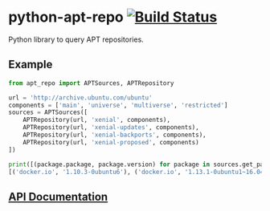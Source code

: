 # python-apt-repo [![Build Status](https://travis-ci.org/brennerm/python-apt-repo.svg?branch=master)](https://travis-ci.org/brennerm/python-apt-repo)
Python library to query APT repositories.

## Example

```python
from apt_repo import APTSources, APTRepository

url = 'http://archive.ubuntu.com/ubuntu'
components = ['main', 'universe', 'multiverse', 'restricted']
sources = APTSources([
    APTRepository(url, 'xenial', components),
    APTRepository(url, 'xenial-updates', components),
    APTRepository(url, 'xenial-backports', components),
    APTRepository(url, 'xenial-proposed', components)
])

print([(package.package, package.version) for package in sources.get_packages_by_name('docker.io')])
[('docker.io', '1.10.3-0ubuntu6'), ('docker.io', '1.13.1-0ubuntu1~16.04.2'), ('docker.io', '17.03.2-0ubuntu2~16.04.1')]
```

## [API Documentation](https://brennerm.github.io/python-apt-repo/apt_repo/)
